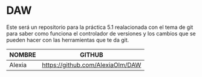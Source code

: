 # DAW
Este será un repositorio para la práctica 5.1 realacionada con el tema de git para saber como funciona el controlador de versiones y los cambios que se pueden hacer con las herramientas que te da git. 

|NOMBRE| GITHUB|
|-----|-----|
|Alexia|https://github.com/AlexiaOlm/DAW|

